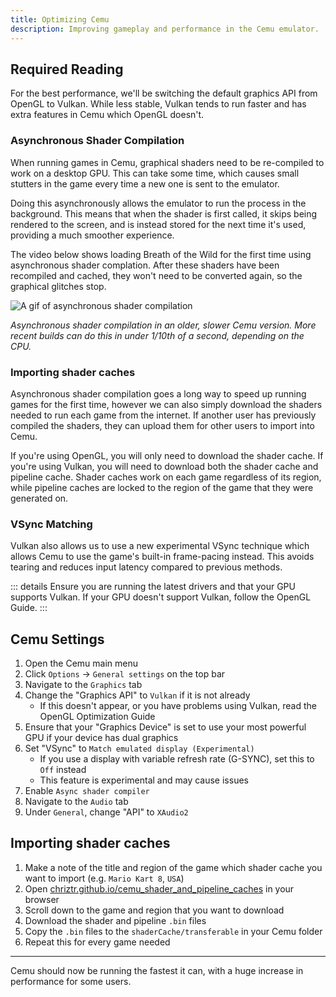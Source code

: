 ```yaml
---
title: Optimizing Cemu
description: Improving gameplay and performance in the Cemu emulator.
---
```


## Required Reading

For the best performance, we'll be switching the default graphics API from OpenGL to Vulkan. While less stable, Vulkan tends to run faster and has extra features in Cemu which OpenGL doesn't.

### Asynchronous Shader Compilation

When running games in Cemu, graphical shaders need to be re-compiled to work on a desktop GPU. This can take some time, which causes small stutters in the game every time a new one is sent to the emulator.

Doing this asynchronously allows the emulator to run the process in the background. This means that when the shader is first called, it skips being rendered to the screen, and is instead stored for the next time it's used, providing a much smoother experience.

The video below shows loading Breath of the Wild for the first time using asynchronous shader complation. After these shaders have been recompiled and cached, they won't need to be converted again, so the graphical glitches stop.

![A gif of asynchronous shader compilation](/assets/images/async.gif)

*Asynchronous shader compilation in an older, slower Cemu version. More recent builds can do this in under 1/10th of a second, depending on the CPU.*

### Importing shader caches

Asynchronous shader compilation goes a long way to speed up running games for the first time, however we can also simply download the shaders needed to run each game from the internet. If another user has previously compiled the shaders, they can upload them for other users to import into Cemu.

If you're using OpenGL, you will only need to download the shader cache. If you're using Vulkan, you will need to download both the shader cache and pipeline cache. Shader caches work on each game regardless of its region, while pipeline caches are locked to the region of the game that they were generated on.

### VSync Matching

Vulkan also allows us to use a new experimental VSync technique which allows Cemu to use the game's built-in frame-pacing instead. This avoids tearing and reduces input latency compared to previous methods.

::: details Ensure you are running the latest drivers and that your GPU supports Vulkan.
If your GPU doesn't support Vulkan, follow the <router-link to="/optimizing-cemu-(opengl)">OpenGL Guide</router-link>.
:::

## Cemu Settings

1. Open the Cemu main menu
1. Click `Options` -> `General settings` on the top bar
1. Navigate to the `Graphics` tab
1. Change the "Graphics API" to `Vulkan` if it is not already
    - If this doesn't appear, or you have problems using Vulkan, read the <router-link to="/optimizing-cemu-(opengl)">OpenGL Optimization Guide</router-link>
1. Ensure that your "Graphics Device" is set to use your most powerful GPU if your device has dual graphics
1. Set "VSync" to `Match emulated display (Experimental)`
    - If you use a display with variable refresh rate (G-SYNC), set this to `Off` instead
    - This feature is experimental and may cause issues
1. Enable `Async shader compiler`
1. Navigate to the `Audio` tab
1. Under `General`, change "API" to `XAudio2`

## Importing shader caches

1. Make a note of the title and region of the game which shader cache you want to import (e.g. `Mario Kart 8`, `USA`)
1. Open [chriztr.github.io/cemu_shader_and_pipeline_caches](https://chriztr.github.io/cemu_shader_and_pipeline_caches/) in your browser
1. Scroll down to the game and region that you want to download
1. Download the shader and pipeline `.bin` files
1. Copy the `.bin` files to the `shaderCache/transferable` in your Cemu folder
1. Repeat this for every game needed

---

Cemu should now be running the fastest it can, with a huge increase in performance for some users.
